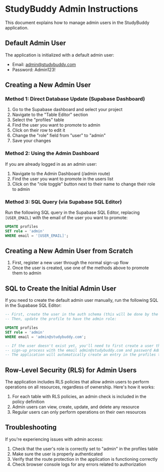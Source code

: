 
# StudyBuddy Admin Instructions

This document explains how to manage admin users in the StudyBuddy application.

## Default Admin User

The application is initialized with a default admin user:
- Email: admin@studybuddy.com
- Password: Admin123!

## Creating a New Admin User

### Method 1: Direct Database Update (Supabase Dashboard)

1. Go to the Supabase dashboard and select your project
2. Navigate to the "Table Editor" section
3. Select the "profiles" table
4. Find the user you want to promote to admin
5. Click on their row to edit it
6. Change the "role" field from "user" to "admin"
7. Save your changes

### Method 2: Using the Admin Dashboard

If you are already logged in as an admin user:

1. Navigate to the Admin Dashboard (/admin route)
2. Find the user you want to promote in the users list
3. Click on the "role toggle" button next to their name to change their role to admin

### Method 3: SQL Query (via Supabase SQL Editor)

Run the following SQL query in the Supabase SQL Editor, replacing `[USER_EMAIL]` with the email of the user you want to promote:

```sql
UPDATE profiles
SET role = 'admin'
WHERE email = '[USER_EMAIL]';
```

## Creating a New Admin User from Scratch

1. First, register a new user through the normal sign-up flow
2. Once the user is created, use one of the methods above to promote them to admin

## SQL to Create the Initial Admin User

If you need to create the default admin user manually, run the following SQL in the Supabase SQL Editor:

```sql
-- First, create the user in the auth schema (this will be done by the application when you sign up)
-- Then, update the profile to have the admin role:

UPDATE profiles
SET role = 'admin'
WHERE email = 'admin@studybuddy.com';

-- If the user doesn't exist yet, you'll need to first create a user through the application's 
-- sign-up process with the email admin@studybuddy.com and password Admin123!
-- The application will automatically create an entry in the profiles table.
```

## Row-Level Security (RLS) for Admin Users

The application includes RLS policies that allow admin users to perform operations on all resources, regardless of ownership. Here's how it works:

1. For each table with RLS policies, an admin check is included in the policy definition
2. Admin users can view, create, update, and delete any resource
3. Regular users can only perform operations on their own resources

## Troubleshooting

If you're experiencing issues with admin access:

1. Check that the user's role is correctly set to "admin" in the profiles table
2. Make sure the user is properly authenticated
3. Verify that the route protection in the application is functioning correctly
4. Check browser console logs for any errors related to authorization
